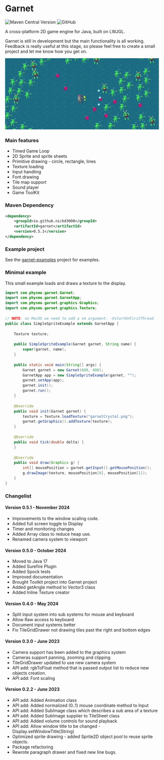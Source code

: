 # Garnet

![Maven Central Version](https://img.shields.io/maven-central/v/io.github.nickd3000/garnet)
![GitHub](https://img.shields.io/github/license/nickd3000/garnet)

A cross-platform 2D game engine for Java, built on LWJGL.

Garnet is still in development but the main functionality is all working.
Feedback is really useful at this stage, so please feel free to create a small project and let me know how you get on.

![Survivor](https://github.com/nickd3000/assets/blob/3458e3af098fbcc0868cd642f330cb2bfc2a6f1a/garnet/survivor_01_highfr.gif)

### Main features

- Timed Game Loop
- 2D Sprite and sprite sheets
- Primitive drawing - circle, rectangle, lines
- Texture loading
- Input handling
- Font drawing
- Tile map support
- Sound player
- Game ToolKit

### Maven Dependency

```xml
<dependency>
    <groupId>io.github.nickd3000</groupId>
    <artifactId>garnet</artifactId>
    <version>0.5.1</version>
</dependency>
```

### Example project

See the [garnet-examples](https://github.com/nickd3000/garnetexamples) project for examples.

### Minimal example

This small example loads and draws a texture to the display.

```java
import com.physmo.garnet.Garnet;
import com.physmo.garnet.GarnetApp;
import com.physmo.garnet.graphics.Graphics;
import com.physmo.garnet.graphics.Texture;

// NOTE: on MacOS we need to add a vm argument: -XstartOnFirstThread
public class SimpleSpriteExample extends GarnetApp {

    Texture texture;

    public SimpleSpriteExample(Garnet garnet, String name) {
        super(garnet, name);
    }

    public static void main(String[] args) {
        Garnet garnet = new Garnet(600, 400);
        GarnetApp app = new SimpleSpriteExample(garnet, "");
        garnet.setApp(app);
        garnet.init();
        garnet.run();
    }

    @Override
    public void init(Garnet garnet) {
        texture = Texture.loadTexture("garnetCrystal.png");
        garnet.getGraphics().addTexture(texture);
    }

    @Override
    public void tick(double delta) {
    }

    @Override
    public void draw(Graphics g) {
        int[] mousePosition = garnet.getInput().getMousePosition();
        g.drawImage(texture, mousePosition[0], mousePosition[1]);
    }
}
```

### Changelist

#### Version 0.5.1 - November 2024

- Improvements to the window scaling code.
- Added full screen toggle to Display
- Timer and monitoring changes
- Added Array class to reduce heap use.
- Renamed camera system to viewport

#### Version 0.5.0 - October 2024

- Moved to Java 17
- Added Surefire Plugin
- Added Spock tests
- Improved documentation
- Brought Toolkit project into Garnet project
- Added getAngle method to Vector3 class
- Added Inline Texture creator

#### Version 0.4.0 - May 2024

- Split input system into sub systems for mouse and keyboard
- Allow Raw access to keyboard
- Document input systems better
- Fix TileGridDrawer not drawing tiles past the right and bottom edges

#### Version 0.3.0 - June 2023

- Camera support has been added to the graphics system
- Cameras support panning, zooming and clipping
- TileGridDrawer updated to use new camera system
- API add: rgbToFloat method that is passed output list to reduce new objects creation.
- API add: Font scaling

#### Version 0.2.2 - June 2023

- API add: Added Animation class
- API add: Added normalized (0..1) mouse coordinate method to Input
- API add: Added SubImage class which describes a sub area of a texture
- API add: Added SubImage supplier to TileSheet class
- API add: Added volume controls for sound playback
- API add: Allow window title to be changed - Display.setWindowTitle(String)
- Optimized sprite drawing - added Sprite2D object pool to reuse sprite objects.
- Package refactoring
- Rewrote paragraph drawer and fixed new line bugs.

